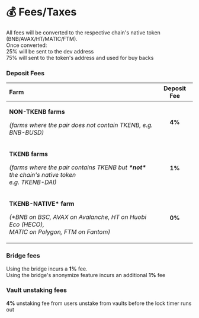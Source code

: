 # 💰 Fees/Taxes

All fees will be converted to the respective chain's native token \(BNB/AVAX/HT/MATIC/FTM\).  
Once converted:  
25% will be sent to the dev address  
75% will sent to the token's address and used for buy backs

### Deposit Fees

<table>
  <thead>
    <tr>
      <th style="text-align:left">Farm</th>
      <th style="text-align:center">Deposit Fee</th>
    </tr>
  </thead>
  <tbody>
    <tr>
      <td style="text-align:left">
        <p><b>NON-TKENB farms</b>
        </p>
        <p><em>(farms where the pair does not contain TKENB, e.g. BNB-BUSD)</em>
        </p>
      </td>
      <td style="text-align:center"><b>4%</b>
      </td>
    </tr>
    <tr>
      <td style="text-align:left">
        <p><b>TKENB farms</b>
        </p>
        <p><em>(farms where the pair contains TKENB but <b>*not* </b>the chain&apos;s native token<br />e.g. TKENB-DAI)</em>
        </p>
      </td>
      <td style="text-align:center"><b>1%</b>
      </td>
    </tr>
    <tr>
      <td style="text-align:left">
        <p><b>TKENB-NATIVE* farm</b>
        </p>
        <p><em>(*BNB on BSC, AVAX on Avalanche, HT on Huobi Eco (HECO), <br />MATIC on Polygon, FTM on Fantom)</em>
        </p>
      </td>
      <td style="text-align:center"><b>0%</b>
      </td>
    </tr>
  </tbody>
</table>

### Bridge fees

Using the bridge incurs a **1%** fee.   
Using the bridge's anonymize feature incurs an additional **1%** fee

### Vault unstaking fees

**4%** unstaking fee from users unstake from vaults before the lock timer runs out



